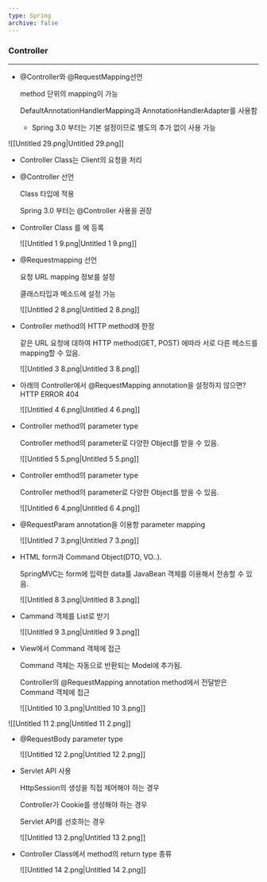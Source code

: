 ```yaml
---
type: Spring
archive: false
---
```

### Controller

---

- @Controller와 @RequestMapping선언
    
    method 단위의 mapping이 가능
    
    DefaultAnnotationHandlerMapping과 AnnotationHandlerAdapter를 사용함
    
    - Spring 3.0 부터는 기본 설정이므로 별도의 추가 없이 사용 가능
    

![[Untitled 29.png|Untitled 29.png]]

  

- Controller Class는 Client의 요청을 처리
- @Controller 선언
    
    Class 타입에 적용
    
    Spring 3.0 부터는 @Controller 사용을 권장
    
      
    
- Controller Class 를 <bean>에 등록
    
    ![[Untitled 1 9.png|Untitled 1 9.png]]
    

  

- @Requestmapping 선언
    
    요청 URL mapping 정보를 설정
    
    클래스타입과 메소드에 설정 가능
    
    ![[Untitled 2 8.png|Untitled 2 8.png]]
    
      
    
- Controller method의 HTTP method에 한정
    
    같은 URL 요청에 대하여 HTTP method(GET, POST) 에따라 서로 다른 메소드를 mapping할 수 있음.
    
    ![[Untitled 3 8.png|Untitled 3 8.png]]
    
      
    
- 아래의 Controller에서 @RequestMapping annotation을 설정하지 않으면? HTTP ERROR 404
    
    ![[Untitled 4 6.png|Untitled 4 6.png]]
    
      
    
- Controller method의 parameter type
    
    Controller method의 parameter로 다양한 Object를 받을 수 있음.
    
    ![[Untitled 5 5.png|Untitled 5 5.png]]
    
      
    
- Controller emthod의 parameter type
    
    Controller method의 parameter로 다양한 Object를 받을 수 있음.
    
    ![[Untitled 6 4.png|Untitled 6 4.png]]
    
      
    
- @RequestParam annotation을 이용항 parameter mapping
    
    ![[Untitled 7 3.png|Untitled 7 3.png]]
    
      
    
- HTML form과 Command Object(DTO, VO..).
    
    SpringMVC는 form에 입력한 data를 JavaBean 객체를 이용해서 전송할 수 있음.
    
    ![[Untitled 8 3.png|Untitled 8 3.png]]
    
      
    
- Cammand 객체를 List로 받기
    
    ![[Untitled 9 3.png|Untitled 9 3.png]]
    
      
    
- View에서 Command 객체에 접근
    
    Command 객체는 자동으로 반환되는 Model에 추가됨.
    
    Controller의 @RequestMapping annotation method에서 전달받은 Command 객체에 접근
    
    ![[Untitled 10 3.png|Untitled 10 3.png]]
    
      
    

![[Untitled 11 2.png|Untitled 11 2.png]]

  

- @RequestBody parameter type
    
    ![[Untitled 12 2.png|Untitled 12 2.png]]
    
      
    
- Servlet API 사용
    
    HttpSession의 생성을 직접 제어해야 하는 경우
    
    Controller가 Cookie를 생성해야 하는 경우
    
    Servlet API를 선호하는 경우
    
    ![[Untitled 13 2.png|Untitled 13 2.png]]
    
      
    
- Controller Class에서 method의 return type 종류
    
    ![[Untitled 14 2.png|Untitled 14 2.png]]